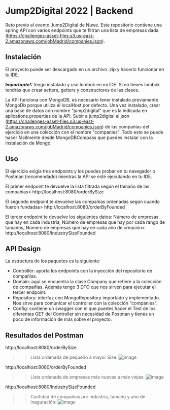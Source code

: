 # Jump2Digital 2022 | Backend

Reto previo al evento Jump2Digital de Nuwe. Este repositorio contiene una spring API con varios endpoints que te filtran una lista de empresas dada (https://challenges-asset-files.s3.us-east-2.amazonaws.com/jobMadrid/companies.json).

## Instalación

El proyecto puede ser descargado en un archivo .zip y hacerlo funcionar en tu IDE.

***Importante!:*** tengo instalado y uso lombok en mi IDE. Si no tienes lombok tendrás que crear setters, getters y constructores de las clases.
  
La API funciona con MongoDB, es necesario tener instalado previamente MongoDb porque utiliza el localHost por defecto. Una vez instalado, crear una base de datos con nombre "jump2digital" que es la indicada en aplications.properties de la API. Subir a jump2digital el json (https://challenges-asset-files.s3.us-east-2.amazonaws.com/jobMadrid/companies.json) de las compañías del ejercicio en una colección con el nombre "companies". Todo esto se puede hacer fácilmente desde MongoDBCompass que puedes instalar con la instalación de Mongo.

## Uso
El ejercicio exigia tres endpoints y los puedes probar en tu navegador o Postman (recomendado) mientras la API se esté ejecutando en tu IDE.

El primer endpoint te devuelve la lista filtrada según el tamaño de las compañias> http://localhost:8080/orderBySize

El segundo endpoint te devuelve las compañías ordenadas según cuando fueron fundadas> http://localhost:8080/orderByFounded

El tercer endpoint te devuelve los siguientes datos: Número de empresas que hay en cada industria, Número de empresas que  hay por cada rango de tamaños, Número de empresas que hay en cada año de creación> http://localhost:8080/IndustrySizeFounded


## API Design

La estructura de los paquetes es la siguiente:

- Controller: aporta los endpoints con la inyección del repositorio de compañías.
- Domain: aquí se encuentra la clase Company que refiere a la colección de compañías. Además tengo 3 DTO que nos sirven para ejecutar el tercer endpoint.
- Repository: interfaz con MongoRepository importado y implementado. Nos sirve para comunicar el controller con la colección "companies".
- Config: contiene un swagger con el que puedes hacer el Test de los diferentes GET del Controller sin necesidad de Postman y tienes un poco de información de más sobre el proyecto.

## Resultados del Postman

http://localhost:8080/orderBySize
>> Lista ordenada de pequeño a mayor Size:
![image](https://user-images.githubusercontent.com/107991714/198871426-5aba813f-ceac-40ee-bd5f-b6aea97279b9.png)

http://localhost:8080/orderByFounded
>> Lista ordenada de empresas más nuevas a más viejas:
![image](https://user-images.githubusercontent.com/107991714/198871529-0af59a8d-3e60-471f-a1cc-68931f8f63b8.png)


http://localhost:8080/IndustrySizeFounded
>> Cantidad de compañías por industria, tamaño y año de inaguración:
![image](https://user-images.githubusercontent.com/107991714/198871574-3d544184-313c-475c-ad5f-e19902c361c4.png)
